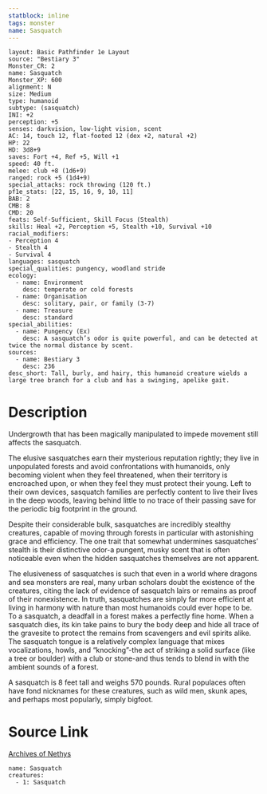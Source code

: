 ```yaml
---
statblock: inline
tags: monster
name: Sasquatch
---
```

```statblock
layout: Basic Pathfinder 1e Layout
source: "Bestiary 3"
Monster_CR: 2
name: Sasquatch
Monster_XP: 600
alignment: N
size: Medium
type: humanoid
subtype: (sasquatch)
INI: +2
perception: +5
senses: darkvision, low-light vision, scent
AC: 14, touch 12, flat-footed 12 (dex +2, natural +2)
HP: 22
HD: 3d8+9
saves: Fort +4, Ref +5, Will +1
speed: 40 ft.
melee: club +8 (1d6+9)
ranged: rock +5 (1d4+9)
special_attacks: rock throwing (120 ft.)
pf1e_stats: [22, 15, 16, 9, 10, 11]
BAB: 2
CMB: 8
CMD: 20
feats: Self-Sufficient, Skill Focus (Stealth)
skills: Heal +2, Perception +5, Stealth +10, Survival +10
racial_modifiers:
- Perception 4
- Stealth 4
- Survival 4
languages: sasquatch
special_qualities: pungency, woodland stride
ecology:
  - name: Environment
    desc: temperate or cold forests
  - name: Organisation
    desc: solitary, pair, or family (3-7)
  - name: Treasure
    desc: standard
special_abilities:
  - name: Pungency (Ex)
    desc: A sasquatch’s odor is quite powerful, and can be detected at twice the normal distance by scent.
sources:
  - name: Bestiary 3
    desc: 236
desc_short: Tall, burly, and hairy, this humanoid creature wields a large tree branch for a club and has a swinging, apelike gait.
```
# Description
Undergrowth that has been magically manipulated to impede movement still affects the sasquatch.

The elusive sasquatches earn their mysterious reputation rightly; they live in unpopulated forests and avoid confrontations with humanoids, only becoming violent when they feel threatened, when their territory is encroached upon, or when they feel they must protect their young. Left to their own devices, sasquatch families are perfectly content to live their lives in the deep woods, leaving behind little to no trace of their passing save for the periodic big footprint in the ground.

Despite their considerable bulk, sasquatches are incredibly stealthy creatures, capable of moving through forests in particular with astonishing grace and efficiency. The one trait that somewhat undermines sasquatches’ stealth is their distinctive odor-a pungent, musky scent that is often noticeable even when the hidden sasquatches themselves are not apparent.

The elusiveness of sasquatches is such that even in a world where dragons and sea monsters are real, many urban scholars doubt the existence of the creatures, citing the lack of evidence of sasquatch lairs or remains as proof of their nonexistence. In truth, sasquatches are simply far more efficient at living in harmony with nature than most humanoids could ever hope to be. To a sasquatch, a deadfall in a forest makes a perfectly fine home. When a sasquatch dies, its kin take pains to bury the body deep and hide all trace of the gravesite to protect the remains from scavengers and evil spirits alike. The sasquatch tongue is a relatively complex language that mixes vocalizations, howls, and “knocking”-the act of striking a solid surface (like a tree or boulder) with a club or stone-and thus tends to blend in with the ambient sounds of a forest.

A sasquatch is 8 feet tall and weighs 570 pounds. Rural populaces often have fond nicknames for these creatures, such as wild men, skunk apes, and perhaps most popularly, simply bigfoot.
# Source Link
[Archives of Nethys](https://aonprd.com/MonsterDisplay.aspx?ItemName=Sasquatch)
```encounter-table
name: Sasquatch
creatures:
  - 1: Sasquatch
```
